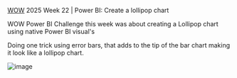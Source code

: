 [WOW](https://workout-wednesday.com/pbi-2025-w22/) 2025 Week 22 | Power BI: Create a lollipop chart

WOW Power BI Challenge this week was about creating a Lollipop chart using native Power BI visual's

Doing one trick using error bars, that adds to the tip of the bar chart making it look like a lollipop chart.


![image](https://github.com/user-attachments/assets/7ba57fef-bc45-4d57-aa48-610c3688b2cf)
